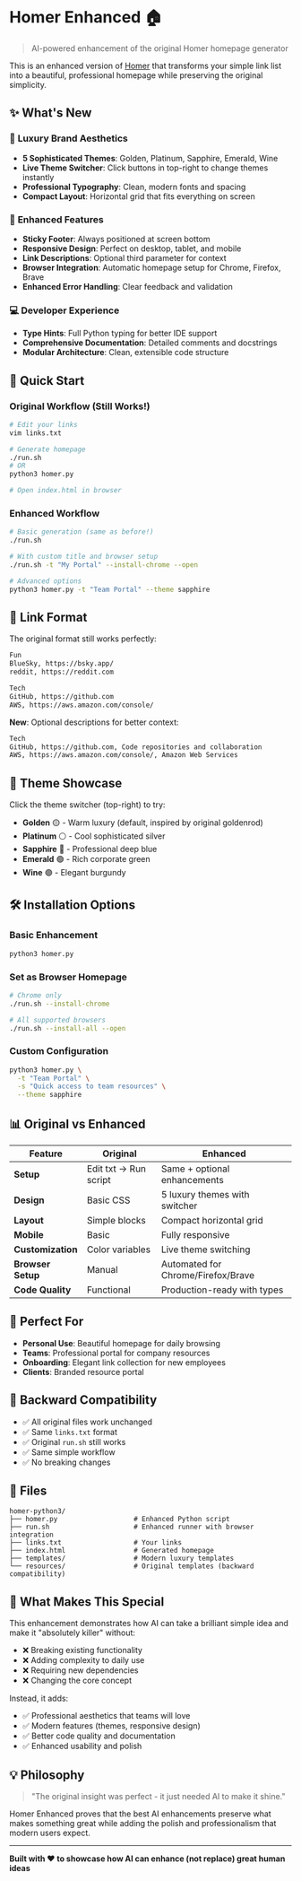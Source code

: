 # Homer Enhanced 🏠

> AI-powered enhancement of the original Homer homepage generator

This is an enhanced version of [Homer](https://github.com/codetojoy/homer-python3) that transforms your simple link list into a beautiful, professional homepage while preserving the original simplicity.

## ✨ What's New

### 🎨 **Luxury Brand Aesthetics**
- **5 Sophisticated Themes**: Golden, Platinum, Sapphire, Emerald, Wine
- **Live Theme Switcher**: Click buttons in top-right to change themes instantly
- **Professional Typography**: Clean, modern fonts and spacing
- **Compact Layout**: Horizontal grid that fits everything on screen

### 🚀 **Enhanced Features**
- **Sticky Footer**: Always positioned at screen bottom
- **Responsive Design**: Perfect on desktop, tablet, and mobile
- **Link Descriptions**: Optional third parameter for context
- **Browser Integration**: Automatic homepage setup for Chrome, Firefox, Brave
- **Enhanced Error Handling**: Clear feedback and validation

### 💻 **Developer Experience** 
- **Type Hints**: Full Python typing for better IDE support
- **Comprehensive Documentation**: Detailed comments and docstrings
- **Modular Architecture**: Clean, extensible code structure

## 🚀 Quick Start

### Original Workflow (Still Works!)
```bash
# Edit your links
vim links.txt

# Generate homepage
./run.sh
# OR
python3 homer.py

# Open index.html in browser
```

### Enhanced Workflow
```bash
# Basic generation (same as before!)
./run.sh

# With custom title and browser setup
./run.sh -t "My Portal" --install-chrome --open

# Advanced options
python3 homer.py -t "Team Portal" --theme sapphire
```

## 📝 Link Format

The original format still works perfectly:

```txt
Fun
BlueSky, https://bsky.app/
reddit, https://reddit.com

Tech  
GitHub, https://github.com
AWS, https://aws.amazon.com/console/
```

**New**: Optional descriptions for better context:
```txt
Tech
GitHub, https://github.com, Code repositories and collaboration
AWS, https://aws.amazon.com/console/, Amazon Web Services
```

## 🎨 Theme Showcase

Click the theme switcher (top-right) to try:

- **Golden** 🟡 - Warm luxury (default, inspired by original goldenrod)
- **Platinum** ⚪ - Cool sophisticated silver 
- **Sapphire** 🔵 - Professional deep blue
- **Emerald** 🟢 - Rich corporate green
- **Wine** 🟣 - Elegant burgundy

## 🛠️ Installation Options

### Basic Enhancement
```bash
python3 homer.py
```

### Set as Browser Homepage
```bash
# Chrome only
./run.sh --install-chrome

# All supported browsers
./run.sh --install-all --open
```

### Custom Configuration
```bash
python3 homer.py \
  -t "Team Portal" \
  -s "Quick access to team resources" \
  --theme sapphire
```

## 📊 Original vs Enhanced

| Feature | Original | Enhanced |
|---------|----------|----------|
| **Setup** | Edit txt → Run script | Same + optional enhancements |
| **Design** | Basic CSS | 5 luxury themes with switcher |
| **Layout** | Simple blocks | Compact horizontal grid |
| **Mobile** | Basic | Fully responsive |
| **Customization** | Color variables | Live theme switching |
| **Browser Setup** | Manual | Automated for Chrome/Firefox/Brave |
| **Code Quality** | Functional | Production-ready with types |

## 🎯 Perfect For

- **Personal Use**: Beautiful homepage for daily browsing
- **Teams**: Professional portal for company resources  
- **Onboarding**: Elegant link collection for new employees
- **Clients**: Branded resource portal

## 🤝 Backward Compatibility

- ✅ All original files work unchanged
- ✅ Same `links.txt` format
- ✅ Original `run.sh` still works
- ✅ Same simple workflow
- ✅ No breaking changes

## 📁 Files

```
homer-python3/
├── homer.py                   # Enhanced Python script
├── run.sh                     # Enhanced runner with browser integration
├── links.txt                  # Your links
├── index.html                 # Generated homepage
├── templates/                 # Modern luxury templates
└── resources/                 # Original templates (backward compatibility)
```

## 🚀 What Makes This Special

This enhancement demonstrates how AI can take a brilliant simple idea and make it "absolutely killer" without:

- ❌ Breaking existing functionality
- ❌ Adding complexity to daily use  
- ❌ Requiring new dependencies
- ❌ Changing the core concept

Instead, it adds:

- ✅ Professional aesthetics that teams will love
- ✅ Modern features (themes, responsive design)
- ✅ Better code quality and documentation
- ✅ Enhanced usability and polish

## 💡 Philosophy

> "The original insight was perfect - it just needed AI to make it shine."

Homer Enhanced proves that the best AI enhancements preserve what makes something great while adding the polish and professionalism that modern users expect.

---

**Built with ❤️ to showcase how AI can enhance (not replace) great human ideas**
